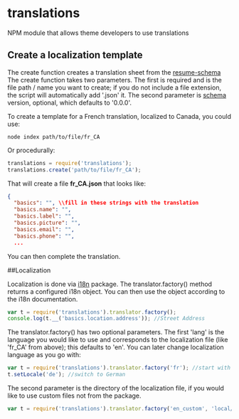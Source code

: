 translations
============

NPM module that allows theme developers to use translations

## Create a localization template
The create function creates a translation sheet from the [resume-schema](https://github.com/jsonresume/resume-schema)
The create function takes two parameters.  The first is required and is the file path / name you want to create; if you do not include a file extension, the script will automatically add '.json' it.  The second parameter is [schema](https://github.com/jsonresume/resume-schema/releases) version, optional, which defaults to '0.0.0'.

To create a template for a French translation, localized to Canada, you could use:
```
node index path/to/file/fr_CA
```

Or procedurally:
```javascript
translations = require('translations');
translations.create('path/to/file/fr_CA');
```

That will create a file **fr_CA.json** that looks like:

```json
{
  "basics": "", \\fill in these strings with the translation
  "basics.name": "",
  "basics.label": "",
  "basics.picture": "",
  "basics.email": "",
  "basics.phone": "",
  ...
```
You can then complete the translation.

##Localization

Localization is done via [i18n](https://github.com/mashpie/i18n-node) package. The translator.factory() method returns a configured i18n object.  You can then use the object according to the i18n documentation.

```javascript
var t = require('translations').translator.factory();
console.log(t.__('basics.location.address')); //Street Address
```

The translator.factory() has two optional parameters.  The first 'lang' is the language you would like to use and corresponds to the localization file (like 'fr_CA' from above); this defaults to 'en'.  You can later change localization language as you go with:

```javascript
var t = require('translations').translator.factory('fr'); //start with French
t.setLocale('de'); //switch to German
```

The second parameter is the directory of the localization file, if you would like to use custom files not from the package.
```javascript
var t = require('translations').translator.factory('en_custom', 'local/file/path');
```
